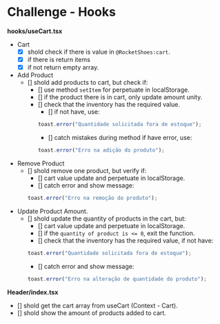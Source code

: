 # Challenge - Hooks

**hooks/useCart.tsx**

- Cart
  - [x] shold check if there is value in `@RocketShoes:cart`.
  - [x] if there is return items
  - [x] if not return empty array.
- Add Product
  - [] shold add products to cart, but check if:
    - [] use method `setItem` for perpetuate in localStorage.
    - [] if the product there is in cart, only update amount unity.
    - [] check that the inventory has the required value.
      - [] if not have, use:
      ```javascript
      toast.error("Quantidade solicitada fora de estoque");
      ```
      - [] catch mistakes during method if have error, use:
      ```javascript
      toast.error("Erro na adição do produto");
      ```
- Remove Product
  - [] shold remove one product, but verify if:
    - [] cart value update and perpetuate in localStorage.
    - [] catch error and show message:
    ```javascript
    toast.error("Erro na remoção do produto");
    ```
- Update Product Amount.
  - [] shold update the quantity of products in the cart, but:
    - [] cart value update and perpetuate in localStorage.
    - [] if the `quantity of product is <= 0`, exit the function.
    - [] check that the inventory has the required value, if not have:
    ```javascript
    toast.error("Quantidade solicitada fora de estoque");
    ```
    - [] catch error and show message:
    ```javascript
    toast.error("Erro na alteração de quantidade do produto");
    ```

**Header/index.tsx**

- [] shold get the cart array from useCart (Context - Cart).
- [] shold show the amount of products added to cart.
